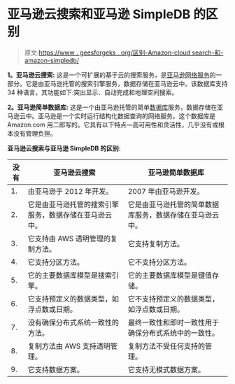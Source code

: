# 亚马逊云搜索和亚马逊 SimpleDB 的区别

> 原文:[https://www . geesforgeks . org/区别-Amazon-cloud search-和-amazon-simpledb/](https://www.geeksforgeeks.org/difference-between-amazon-cloudsearch-and-amazon-simpledb/)

**1。亚马逊云搜索:**
这是一个可扩展的基于云的搜索服务，是[亚马逊网络服务](https://www.geeksforgeeks.org/introduction-to-amazon-web-services/)的一部分。它是由亚马逊托管的搜索引擎服务，数据存储在亚马逊云中。该数据库支持 34 种语言，其功能如下:突出显示、自动完成和地理空间搜索。

**2。亚马逊简单数据库:**
这是一个由亚马逊托管的简单[数据库](https://www.geeksforgeeks.org/introduction-of-dbms-database-management-system-set-1/)服务，数据存储在亚马逊云中。亚马逊是一个实时运行结构化数据查询的网络服务。这个数据库是 Amazon.com 用二郎写的。它具有以下特点—高可用性和灵活性，几乎没有或根本没有管理负担。

**亚马逊云搜索与亚马逊 SimpleDB 的区别:**

<center>

| 没有 | 亚马逊云搜索 | 亚马逊简单数据库 |
| --- | --- | --- |
| 1. | 由亚马逊于 2012 年开发。 | 2007 年由亚马逊开发。 |
| 2. | 它是由亚马逊托管的搜索引擎服务，数据存储在亚马逊云中。 | 它是由亚马逊托管的简单数据库服务，数据存储在亚马逊云中。 |
| 3. | 它支持由 AWS 透明管理的复制方法。 | 它支持复制方法。 |
| 4. | 它支持分区方法。 | 它不支持分区方法。 |
| 5. | 它的主要数据库模型是搜索引擎。 | 它的主要数据库模型是键值存储。 |
| 6. | 它支持预定义的数据类型，如浮点数或日期。 | 它不支持预定义的数据类型，如浮点数或日期。 |
| 7. | 没有确保分布式系统一致性的方法。 | 最终一致性和即时一致性用于确保分布式系统中的一致性。 |
| 8. | 复制方法由 AWS 支持透明管理。 | 复制方法不受任何支持的管理。 |
| 9. | 它支持数据方案。 | 它支持无模式数据方案。 |

</center>